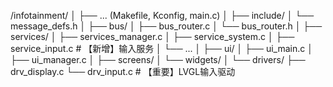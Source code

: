 
/infotainment/
│
├── ... (Makefile, Kconfig, main.c)
│
├── include/
│   └── message_defs.h
│
├── bus/
│   ├── bus_router.c
│   └── bus_router.h
│
├── services/
│   ├── services_manager.c
│   ├── service_system.c
│   ├── service_input.c      # 【新增】输入服务
│   └── ...
│
├── ui/
│   ├── ui_main.c
│   ├── ui_manager.c
│   ├── screens/
│   └── widgets/
│
└── drivers/
    ├── drv_display.c
    └── drv_input.c          # 【重要】LVGL输入驱动